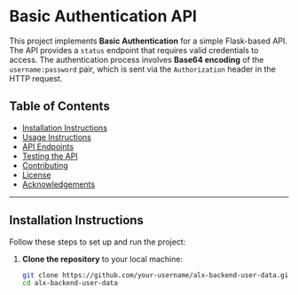 # Basic Authentication API

This project implements **Basic Authentication** for a simple Flask-based API. The API provides a `status` endpoint that requires valid credentials to access. The authentication process involves **Base64 encoding** of the `username:password` pair, which is sent via the `Authorization` header in the HTTP request.

## Table of Contents

- [Installation Instructions](#installation-instructions)
- [Usage Instructions](#usage-instructions)
- [API Endpoints](#api-endpoints)
- [Testing the API](#testing-the-api)
- [Contributing](#contributing)
- [License](#license)
- [Acknowledgements](#acknowledgements)

---

## Installation Instructions

Follow these steps to set up and run the project:

1. **Clone the repository** to your local machine:
   ```bash
   git clone https://github.com/your-username/alx-backend-user-data.git
   cd alx-backend-user-data
